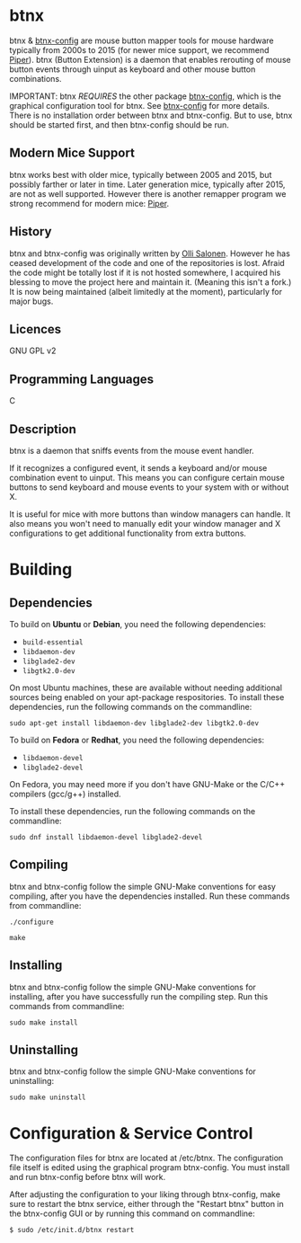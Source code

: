 btnx
====

btnx & [btnx-config](https://github.com/cdobrich/btnx-config) are mouse button mapper tools for mouse hardware typically from 2000s to 2015 (for newer mice support, we recommend [Piper](https://github.com/libratbag/piper)). btnx (Button Extension) is a daemon that enables rerouting of mouse button events through uinput as keyboard and other mouse button combinations. 

IMPORTANT: btnx *REQUIRES* the other package [btnx-config](https://github.com/cdobrich/btnx-config), which is the graphical configuration tool for btnx. See [btnx-config](https://github.com/cdobrich/btnx-config) for more details. There is no installation order between btnx and btnx-config. But to use, btnx should be started first, and then btnx-config should be run. 


Modern Mice Support
----
btnx works best with older mice, typically between 2005 and 2015, but possibly farther or later in time. Later generation mice, typically after 2015, are not as well supported. However there is another remapper program we strong recommend for modern mice: [Piper](https://github.com/libratbag/piper).


History
----
btnx and btnx-config was originally written by [Olli Salonen](https://launchpad.net/~daou). However he has ceased development of the code and one of the repositories is lost. Afraid the code might be totally lost if it is not hosted somewhere, I acquired his blessing to move the project here and maintain it. (Meaning this isn't a fork.) It is now being maintained (albeit limitedly at the moment), particularly for major bugs.

Licences
----
GNU GPL v2

Programming Languages
----
C

Description
----
btnx is a daemon that sniffs events from the mouse event handler.

If it recognizes a configured event, it sends a keyboard and/or mouse combination event to uinput. This means you can configure certain mouse buttons to send keyboard and mouse events to your system with or without X.

It is useful for mice with more buttons than window managers can handle. It also means you won't need to manually edit your window manager and X configurations to get additional functionality from extra buttons.

Building
=======

## Dependencies

To build on **Ubuntu** or **Debian**, you need the following dependencies:

* `build-essential`
* `libdaemon-dev`
* `libglade2-dev`
* `libgtk2.0-dev`

On most Ubuntu machines, these are available without needing additional sources being enabled on your apt-package respositories. To install these dependencies, run the following commands on the commandline:

`sudo apt-get install libdaemon-dev libglade2-dev libgtk2.0-dev`

To build on **Fedora** or **Redhat**, you need the following dependencies:

* `libdaemon-devel`
* `libglade2-devel`

On Fedora, you may need more if you don't have GNU-Make or the C/C++ compilers (gcc/g++) installed.

To install these dependencies, run the following commands on the commandline:

`sudo dnf install libdaemon-devel libglade2-devel `

## Compiling

btnx and btnx-config follow the simple GNU-Make conventions for easy compiling, after you have the dependencies installed. Run these commands from commandline:

`./configure`

`make`

## Installing

btnx and btnx-config follow the simple GNU-Make conventions for installing, after you have successfully run the compiling step. Run this commands from commandline:

`sudo make install`

## Uninstalling

btnx and btnx-config follow the simple GNU-Make conventions for uninstalling:

`sudo make uninstall`

Configuration & Service Control
======
The configuration files for btnx are located at /etc/btnx. The configuration file itself is edited using the graphical program btnx-config. You must install and run btnx-config before btnx will work.

After adjusting the configuration to your liking through btnx-config, make sure to restart the btnx service, either through the "Restart btnx" button in the btnx-config GUI or by running this command on commandline:

`$ sudo /etc/init.d/btnx restart`
